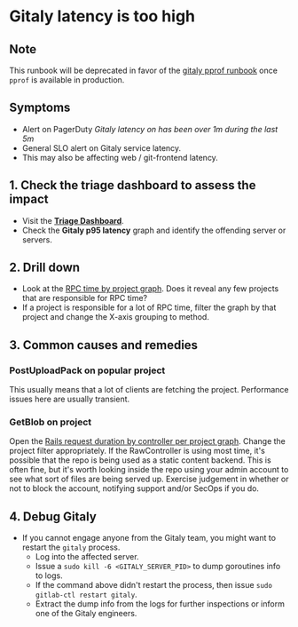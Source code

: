 # Gitaly latency is too high

## Note

This runbook will be deprecated in favor of the [gitaly pprof runbook](https://gitlab.com/gitlab-org/gitaly/issues/776) once `pprof` is available in production.

## Symptoms

* Alert on PagerDuty _Gitaly latency on <hostname> has been over 1m during the last 5m_
* General SLO alert on Gitaly service latency.
* This may also be affecting web / git-frontend latency.

## 1. Check the triage dashboard to assess the impact

- Visit the **[Triage Dashboard](https://dashboards.gitlab.net/d/RZmbBr7mk/gitlab-triage)**.
- Check the **Gitaly p95 latency** graph and identify the offending server or servers.

## 2. Drill down

- Look at the [RPC time by project
  graph](https://log.gprd.gitlab.net/app/kibana#/visualize/edit/AW3YxmNOzxfRAgEaOtW6).
  Does it reveal any few projects that are responsible for RPC time?
- If a project is responsible for a lot of RPC time, filter the graph by that
  project and change the X-axis grouping to method.

## 3. Common causes and remedies

### PostUploadPack on popular project

This usually means that a lot of clients are fetching the project. Performance
issues here are usually transient.

### GetBlob on project

Open the [Rails request duration by controller per project
graph](https://log.gprd.gitlab.net/app/kibana#/visualize/edit/AW3Z_bgiQ7jyVXjiZ19E).
Change the project filter appropriately. If the RawController is using most
time, it's possible that the repo is being used as a static content backend.
This is often fine, but it's worth looking inside the repo using your admin
account to see what sort of files are being served up. Exercise judgement in
whether or not to block the account, notifying support and/or SecOps if you do.

## 4. Debug Gitaly

- If you cannot engage anyone from the Gitaly team, you might want to restart the `gitaly` process.
  - Log into the affected server.
  - Issue a `sudo kill -6 <GITALY_SERVER_PID>` to dump goroutines info to logs.
  - If the command above didn't restart the process, then issue `sudo gitlab-ctl restart gitaly`.
  - Extract the dump info from the logs for further inspections or inform one of the Gitaly engineers.

